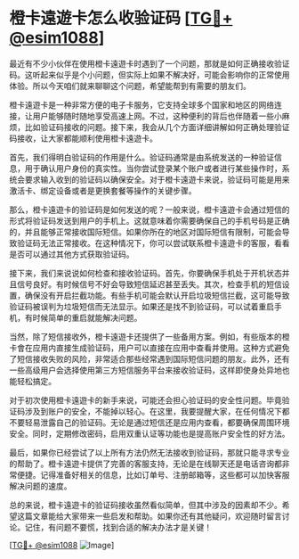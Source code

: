 # 橙卡遠遊卡怎么收验证码 [[TG💪+ @esim1088](https://t.me/s/esim1088)]

最近有不少小伙伴在使用橙卡遠遊卡时遇到了一个问题，那就是如何正确接收验证码。这听起来似乎是个小问题，但实际上如果不解决好，可能会影响你的正常使用体验。所以今天咱们就来聊聊这个问题，希望能帮到有需要的朋友们。

橙卡遠遊卡是一种非常方便的电子卡服务，它支持全球多个国家和地区的网络连接，让用户能够随时随地享受高速上网。不过，这种便利的背后也伴随着一些小麻烦，比如验证码接收的问题。接下来，我会从几个方面详细讲解如何正确处理验证码接收，让大家都能顺利使用橙卡遠遊卡。

首先，我们得明白验证码的作用是什么。验证码通常是由系统发送的一种验证信息，用于确认用户身份的真实性。当你尝试登录某个账户或者进行某些操作时，系统会要求输入收到的验证码以确保安全。对于橙卡遠遊卡来说，验证码可能是用来激活卡、绑定设备或者是更换套餐等操作的关键步骤。

那么，橙卡遠遊卡的验证码是如何发送的呢？一般来说，橙卡遠遊卡会通过短信的形式将验证码发送到用户的手机上。这就意味着你需要确保自己的手机号码是正确的，并且能够正常接收国际短信。如果你所在的地区对国际短信有限制，可能会导致验证码无法正常接收。在这种情况下，你可以尝试联系橙卡遠遊卡的客服，看看是否可以通过其他方式获取验证码。

接下来，我们来说说如何检查和接收验证码。首先，你要确保手机处于开机状态并且信号良好。有时候信号不好会导致短信延迟甚至丢失。其次，检查手机的短信设置，确保没有开启拦截功能。有些手机可能会默认开启垃圾短信拦截，这可能导致验证码被误判为垃圾短信而无法显示。如果还是找不到验证码，可以试着重启手机，有时候简单的重启就能解决问题。

当然，除了短信接收外，橙卡遠遊卡还提供了一些备用方案。例如，有些版本的橙卡會在应用内直接生成验证码，用户可以直接在应用中查看并使用。这种方式避免了短信接收失败的风险，非常适合那些经常遇到国际短信问题的朋友。此外，还有一些高级用户会选择使用第三方短信服务平台来接收验证码，这样即使身处异地也能轻松搞定。

对于初次使用橙卡遠遊卡的新手来说，可能还会担心验证码的安全性问题。毕竟验证码涉及到账户的安全，不能掉以轻心。在这里，我要提醒大家，在任何情况下都不要轻易泄露自己的验证码。无论是通过短信还是应用内查看，都要确保周围环境安全。同时，定期修改密码，启用双重认证等功能也是提高账户安全性的好方法。

最后，如果你已经尝试了以上所有方法仍然无法接收到验证码，那就只能寻求专业的帮助了。橙卡遠遊卡提供了完善的客服支持，无论是在线聊天还是电话咨询都非常便捷。记得准备好相关的信息，比如订单号、注册邮箱等，这些都可以加快客服解决问题的速度。

总的来说，橙卡遠遊卡的验证码接收虽然看似简单，但其中涉及的因素却不少。希望这篇文章能给大家带来一些启发和帮助。如果你还有其他疑问，欢迎随时留言讨论。记住，有问题不要慌，找到合适的解决办法才是关键！

[[TG💪+ @esim1088](https://t.me/s/esim1088) ![Image](https://i.postimg.cc/4NQfJmqS/Snipaste-2025-05-13-00-14-12.png)]